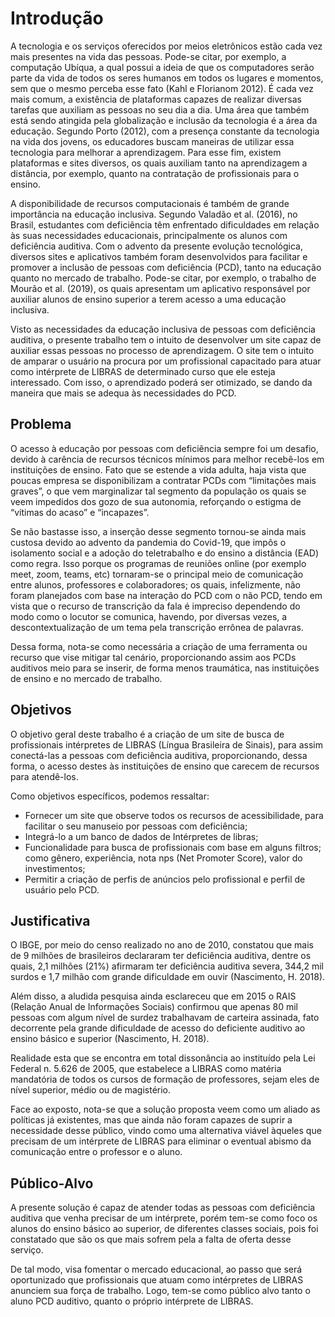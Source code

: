 # Introdução

A tecnologia e os serviços oferecidos por meios eletrônicos estão cada vez mais presentes na vida das pessoas. Pode-se citar, por exemplo, a computação Ubíqua, a qual possui a ideia de que os computadores serão parte da vida de todos os seres humanos em todos os lugares e momentos, sem que o mesmo perceba esse fato (Kahl e Florianom 2012). É cada vez mais comum, a existência de plataformas capazes de realizar diversas tarefas que auxiliam as pessoas no seu dia a dia. Uma área que também está sendo atingida pela globalização e inclusão da tecnologia é a área da educação. Segundo Porto (2012), com a presença constante da tecnologia na vida dos jovens, os educadores buscam maneiras de utilizar essa tecnologia para melhorar a aprendizagem. Para esse fim, existem plataformas e sites diversos, os quais auxiliam tanto na aprendizagem a distância, por exemplo, quanto na contratação de profissionais para o ensino.

A disponibilidade de recursos computacionais é também de grande importância na educação inclusiva. Segundo Valadão et al. (2016), no Brasil, estudantes com deficiência têm enfrentado dificuldades em relação às suas necessidades educacionais, principalmente os alunos com deficiência auditiva. Com o advento da presente evolução tecnológica, diversos sites e aplicativos também foram desenvolvidos para facilitar e promover a inclusão de pessoas com deficiência (PCD), tanto na educação quanto no mercado de trabalho. Pode-se citar, por exemplo, o trabalho de Mourão et al. (2019), os quais apresentam um aplicativo responsável por auxiliar alunos de ensino superior a terem acesso a uma educação inclusiva.

Visto as necessidades da educação inclusiva de pessoas com deficiência auditiva, o presente trabalho tem o intuito de desenvolver um site capaz de auxiliar essas pessoas no processo de aprendizagem. O site tem o intuito de amparar o usuário na procura por um profissional capacitado para atuar como intérprete de LIBRAS de determinado curso que ele esteja interessado. Com isso, o aprendizado poderá ser otimizado, se dando da maneira que mais se adequa às necessidades do PCD.

## Problema
O acesso à educação por pessoas com deficiência sempre foi um desafio, devido à carência de recursos técnicos mínimos para melhor recebê-los em instituições de ensino. Fato que se estende a vida adulta, haja vista que poucas empresa se disponibilizam a contratar PCDs com “limitações mais graves”, o que vem marginalizar tal segmento da população os quais se veem impedidos dos gozo de sua autonomia, reforçando o estigma de “vítimas do acaso” e “incapazes”.

Se não bastasse isso, a inserção desse segmento tornou-se ainda mais custosa devido ao advento da pandemia do Covid-19, que impôs o isolamento social e a adoção do teletrabalho e do ensino a distância (EAD) como regra. Isso porque os programas de reuniões online (por exemplo meet, zoom, teams, etc) tornaram-se o principal meio de comunicação entre alunos, professores e colaboradores; os quais, infelizmente, não foram planejados com base na interação do PCD com o não PCD, tendo em vista que o recurso de transcrição da fala é impreciso dependendo do modo como o locutor se comunica, havendo, por diversas vezes, a descontextualização de um tema pela transcrição errônea de palavras.

Dessa forma, nota-se como necessária a criação de uma ferramenta ou recurso que vise mitigar tal cenário, proporcionando assim aos PCDs auditivos meio para se inserir, de forma menos traumática, nas instituições de ensino e no mercado de trabalho.

## Objetivos

O objetivo geral deste trabalho é a criação de um site de busca de profissionais intérpretes de LIBRAS (Língua Brasileira de Sinais), para assim conectá-las a pessoas com deficiência auditiva, proporcionando, dessa forma, o acesso destes às instituições de ensino que carecem de recursos para atendê-los.

Como objetivos específicos, podemos ressaltar:

- Fornecer um site que observe todos os recursos de acessibilidade, para facilitar o seu manuseio por pessoas com deficiência;
- Integrá-lo a um banco de dados de Intérpretes de libras;
- Funcionalidade para busca de profissionais com base em alguns filtros; como gênero, experiência, nota nps (Net Promoter Score), valor do investimentos;
- Permitir a criação de perfis de anúncios pelo profissional e perfil de usuário pelo PCD.

## Justificativa

O IBGE, por meio do censo realizado no ano de 2010, constatou que mais de 9 milhões de brasileiros declararam ter deficiência auditiva, dentre os quais, 2,1 milhões (21%) afirmaram ter deficiência auditiva severa, 344,2 mil surdos e 1,7 milhão com grande dificuldade em ouvir (Nascimento, H. 2018).

Além disso, a aludida pesquisa ainda esclareceu que em 2015 o RAIS (Relação Anual de Informações Sociais) confirmou que apenas 80 mil pessoas com algum nível de surdez trabalhavam de carteira assinada, fato decorrente pela grande dificuldade de acesso do deficiente auditivo ao ensino básico e superior (Nascimento, H. 2018).

Realidade esta que se encontra em total dissonância ao instituído pela Lei Federal n. 5.626 de 2005, que estabelece a LIBRAS como matéria mandatória de todos os cursos de formação de professores, sejam eles de nível superior, médio ou de magistério.

Face ao exposto, nota-se que a solução proposta veem como um aliado as políticas já existentes, mas que ainda não foram capazes de suprir a necessidade desse público, vindo como uma alternativa viável àqueles que precisam de um intérprete de LIBRAS para eliminar o eventual abismo da comunicação entre o professor e o aluno.

## Público-Alvo

A presente solução é capaz de atender todas as pessoas com deficiência auditiva que venha precisar de um intérprete, porém tem-se como foco os alunos do ensino básico ao superior, de diferentes classes sociais, pois foi constatado que são os que mais sofrem pela a falta de oferta desse serviço.

De tal modo, visa fomentar o mercado educacional, ao passo que será oportunizado que profissionais que atuam como intérpretes de LIBRAS anunciem sua força de trabalho. Logo, tem-se como público alvo tanto o aluno PCD auditivo, quanto o próprio intérprete de LIBRAS.

